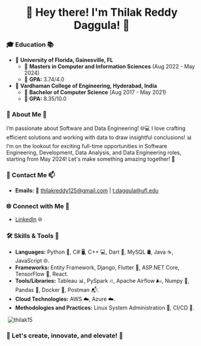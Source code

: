 <h1 align="center">👋 Hey there! I'm Thilak Reddy Daggula! 🚀</h1>

### 🎓 Education 📚
- 🏫 **University of Florida, Gainesville, FL** 
   - 📘 **Masters in Computer and Information Sciences** (Aug 2022 - May 2024)
   - 🌟 **GPA:** 3.74/4.0
- 🏫 **Vardhaman College of Engineering, Hyderabad, India**
   - 📘 **Bachelor of Computer Science** (Aug 2017 - May 2021)
   - 🌟 **GPA:** 8.35/10.0
   
### 💬 About Me 🌟
I’m passionate about Software and Data Engineering! 🌐💻 I love crafting efficient solutions and working with data to draw insightful conclusions! 📊 I’m on the lookout for exciting full-time opportunities in Software Engineering, Development, Data Analysis, and Data Engineering roles, starting from May 2024! Let's make something amazing together! 🌟

### 💌 Contact Me 📫
- **Emails:** 📧 thilakreddy125@gmail.com | t.daggula@ufl.edu

### 🌐 Connect with Me 🤝
- [LinkedIn](https://www.linkedin.com/in/daggula-thilak-reddy/) 🌐

### 🛠️ Skills & Tools 🔧
- **Languages:** Python 🐍, C# 🖥️, C++ 💻, Dart 🎯, MySQL 🛢️, Java ☕, JavaScript 🌐.
- **Frameworks:** Entity Framework, Django, Flutter 🦋, ASP.NET Core, TensorFlow 🧠, React.
- **Tools/Libraries:** Tableau 📊, PySpark 🔥, Apache Airflow 🌬️, Numpy 🧮, Pandas 🐼, Docker 🐳, Postman 📬.
- **Cloud Technologies:** AWS ☁️, Azure ☁️.
- **Methodologies and Practices:** Linux System Administration 🐧, CI/CD 🔄.

<p>&nbsp;<img align="center" src="https://github-readme-stats.vercel.app/api?username=thilak15&show_icons=true&locale=en" alt="thilak15" /></p>

### 🌱 Let's create, innovate, and elevate! 🚀
